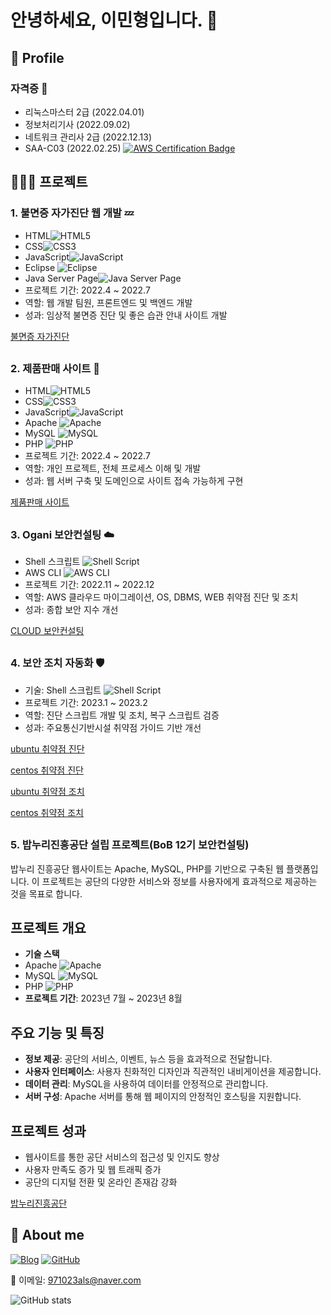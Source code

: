 # 안녕하세요, 이민형입니다. 👋

## 🔎 Profile

### 자격증 📜
- 리눅스마스터 2급 (2022.04.01)
- 정보처리기사 (2022.09.02)
- 네트워크 관리사 2급 (2022.12.13)
- SAA-C03 (2022.02.25) [![AWS Certification Badge](https://img.shields.io/badge/AWS-Certification-blue)](https://www.credly.com/badges/9040d238-7e1d-4663-8a91-2c5319368d50/public_url)

## 👩🏻‍💻 프로젝트

### 1. 불면증 자가진단 웹 개발 💤
- HTML![HTML5](https://img.shields.io/badge/-HTML5-E34F26?style=flat&logo=html5&logoColor=white)
- CSS![CSS3](https://img.shields.io/badge/-CSS3-1572B6?style=flat&logo=css3&logoColor=white)
- JavaScript![JavaScript](https://img.shields.io/badge/-JavaScript-F7DF1E?style=flat&logo=javascript&logoColor=black)
- Eclipse ![Eclipse](https://img.shields.io/badge/-Eclipse-2C2255?style=flat&logo=eclipse&logoColor=white)
- Java Server Page![Java Server Page](https://img.shields.io/badge/-Java%20Server%20Page-007396?style=flat&logo=java&logoColor=white)
- 프로젝트 기간: 2022.4 ~ 2022.7
- 역할: 웹 개발 팀원, 프론트엔드 및 백엔드 개발
- 성과: 임상적 불면증 진단 및 좋은 습관 안내 사이트 개발

[불면증 자가진단](https://github.com/971023als/jsp)

##

### 2. 제품판매 사이트 🛒
- HTML![HTML5](https://img.shields.io/badge/-HTML5-E34F26?style=flat&logo=html5&logoColor=white)
- CSS![CSS3](https://img.shields.io/badge/-CSS3-1572B6?style=flat&logo=css3&logoColor=white)
- JavaScript![JavaScript](https://img.shields.io/badge/-JavaScript-F7DF1E?style=flat&logo=javascript&logoColor=black)
- Apache ![Apache](https://img.shields.io/badge/-Apache-D22128?style=flat&logo=apache&logoColor=white)
- MySQL ![MySQL](https://img.shields.io/badge/-MySQL-4479A1?style=flat&logo=mysql&logoColor=white)
- PHP ![PHP](https://img.shields.io/badge/-PHP-777BB4?style=flat&logo=php&logoColor=white)
- 프로젝트 기간: 2022.4 ~ 2022.7
- 역할: 개인 프로젝트, 전체 프로세스 이해 및 개발
- 성과: 웹 서버 구축 및 도메인으로 사이트 접속 가능하게 구현

[제품판매 사이트](https://github.com/971023als/oldphp)

##

### 3. Ogani 보안컨설팅 ☁️
- Shell 스크립트 ![Shell Script](https://img.shields.io/badge/-Shell%20Script-4EAA25?style=flat&logo=gnu-bash&logoColor=white)
- AWS CLI ![AWS CLI](https://img.shields.io/badge/-AWS%20CLI-FF9900?style=flat&logo=amazonaws&logoColor=white)
- 프로젝트 기간: 2022.11 ~ 2022.12
- 역할: AWS 클라우드 마이그레이션, OS, DBMS, WEB 취약점 진단 및 조치
- 성과: 종합 보안 지수 개선

[CLOUD 보안컨설팅](https://github.com/971023als/php)

##

### 4. 보안 조치 자동화 🛡️
- 기술: Shell 스크립트 ![Shell Script](https://img.shields.io/badge/-Shell%20Script-4EAA25?style=flat&logo=gnu-bash&logoColor=white)
- 프로젝트 기간: 2023.1 ~ 2023.2
- 역할: 진단 스크립트 개발 및 조치, 복구 스크립트 검증
- 성과: 주요통신기반시설 취약점 가이드 기반 개선

[ubuntu 취약점 진단](https://github.com/971023als/ubunut-vul)

[centos 취약점 진단](https://github.com/971023als/centos-vul)

[ubuntu 취약점 조치](https://github.com/971023als/ubud)

[centos 취약점 조치](https://github.com/971023als/ced)  

## 

### 5. 밥누리진흥공단 설립 프로젝트(BoB 12기 보안컨설팅)

밥누리 진흥공단 웹사이트는 Apache, MySQL, PHP를 기반으로 구축된 웹 플랫폼입니다. 이 프로젝트는 공단의 다양한 서비스와 정보를 사용자에게 효과적으로 제공하는 것을 목표로 합니다.

## 프로젝트 개요

- **기술 스택**
- Apache ![Apache](https://img.shields.io/badge/-Apache-D22128?style=flat&logo=apache&logoColor=white)
- MySQL ![MySQL](https://img.shields.io/badge/-MySQL-4479A1?style=flat&logo=mysql&logoColor=white)
- PHP ![PHP](https://img.shields.io/badge/-PHP-777BB4?style=flat&logo=php&logoColor=white)
- **프로젝트 기간**: 2023년 7월 ~ 2023년 8월

## 주요 기능 및 특징

- **정보 제공**: 공단의 서비스, 이벤트, 뉴스 등을 효과적으로 전달합니다.
- **사용자 인터페이스**: 사용자 친화적인 디자인과 직관적인 내비게이션을 제공합니다.
- **데이터 관리**: MySQL을 사용하여 데이터를 안정적으로 관리합니다.
- **서버 구성**: Apache 서버를 통해 웹 페이지의 안정적인 호스팅을 지원합니다.

## 프로젝트 성과

- 웹사이트를 통한 공단 서비스의 접근성 및 인지도 향상
- 사용자 만족도 증가 및 웹 트래픽 증가
- 공단의 디지털 전환 및 온라인 존재감 강화

[밥누리진흥공단](https://github.com/971023als/bobnuri)  


## 💫 About me

[![Blog](https://img.shields.io/badge/티스토리-보안%20직무%20포트폴리오-blue)](https://59lee.tistory.com/?page=3)
[![GitHub](https://img.shields.io/badge/GitHub-971023als-lightgrey?style=flat&logo=github)](https://github.com/971023als)

📧 이메일: [971023als@naver.com](mailto:971023als@naver.com)


![GitHub stats](https://github-readme-stats.vercel.app/api?username=971023als&show_icons=true&theme=omni)

